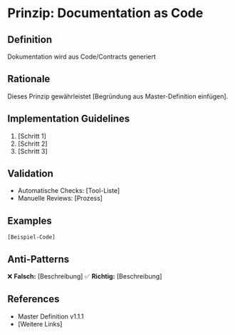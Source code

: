 # Prinzip: Documentation as Code

## Definition
Dokumentation wird aus Code/Contracts generiert

## Rationale
Dieses Prinzip gewährleistet [Begründung aus Master-Definition einfügen].

## Implementation Guidelines
1. [Schritt 1]
2. [Schritt 2]
3. [Schritt 3]

## Validation
- Automatische Checks: [Tool-Liste]
- Manuelle Reviews: [Prozess]

## Examples
```
[Beispiel-Code]
```

## Anti-Patterns
❌ **Falsch:** [Beschreibung]
✅ **Richtig:** [Beschreibung]

## References
- Master Definition v1.1.1
- [Weitere Links]
